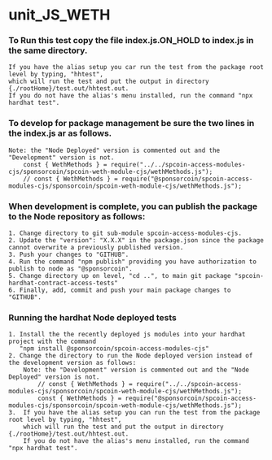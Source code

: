 # unit_JS_WETH

### To Run this test copy the file index.js.ON_HOLD to index.js in the same directory.
    If you have the alias setup you car run the test from the package root level by typing, "hhtest",
    which will run the test and put the output in directory {./rootHome}/test.out/hhtest.out.
    If you do not have the alias's menu installed, run the command "npx hardhat test". 

### To develop for package management be sure the two lines in the index.js ar as follows.
    Note: the "Node Deployed" version is commented out and the "Development" version is not.
        const { WethMethods } = require("../../spcoin-access-modules-cjs/sponsorcoin/spcoin-weth-module-cjs/wethMethods.js");
        // const { WethMethods } = require("@sponsorcoin/spcoin-access-modules-cjs/sponsorcoin/spcoin-weth-module-cjs/wethMethods.js");
### When development is complete, you can publish the package to the Node repository as follows:
    1. Change directory to git sub-module spcoin-access-modules-cjs.
    2. Update the "version": "X.X.X" in the package.json since the package cannot overwrite a previously published version.
    3. Push your changes to "GITHUB".
    4. Run the command "npm publish" providing you have authorization to publish to node as "@sponsorcoin".
    5. Change directory up on level, "cd ..", to main git package "spcoin-hardhat-contract-access-tests"
    6. Finally, add, commit and push your main package changes to "GITHUB".

### Running the hardhat Node deployed tests
    1. Install the the recently deployed js modules into your hardhat project with the command 
       "npm install @sponsorcoin/spcoin-access-modules-cjs"
    2. Change the directory to run the Node deployed version instead of the development version as follows:
        Note: the "Development" version is commented out and the "Node Deployed" version is not.
            // const { WethMethods } = require("../../spcoin-access-modules-cjs/sponsorcoin/spcoin-weth-module-cjs/wethMethods.js");
            const { WethMethods } = require("@sponsorcoin/spcoin-access-modules-cjs/sponsorcoin/spcoin-weth-module-cjs/wethMethods.js");
    3.  If you have the alias setup you can run the test from the package root level by typing, "hhtest",
        which will run the test and put the output in directory {./rootHome}/test.out/hhtest.out.
        If you do not have the alias's menu installed, run the command "npx hardhat test". 
